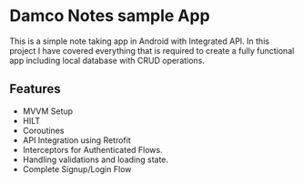 
# Damco Notes sample App

This is a simple note taking app in Android with Integrated API. 
In this project I have covered everything that is required to create a fully functional app including local database with CRUD operations.



## Features

- MVVM Setup
- HILT
- Coroutines
- API Integration using Retrofit
- Interceptors for Authenticated Flows.
- Handling validations and loading state.
- Complete Signup/Login Flow 







